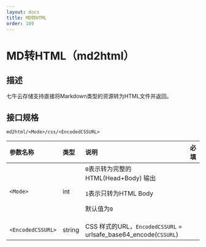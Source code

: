 ```yaml
---
layout: docs
title: MD转HTML
order: 109
---
```


<a id="md2html"></a>
# MD转HTML（md2html）

<a id="description"></a>
## 描述

七牛云存储支持直接将Markdown类型的资源转为HTML文件并返回。  

<a id="specification"></a>
## 接口规格

```
md2html/<Mode>/css/<EncodedCSSURL>
```

参数名称          | 类型   | 说明                                                                          | 必填 
:---------------- | :----- | :---------------------------------------------------------------------------- | :---
`<Mode>`          | int    | `0`表示转为完整的 HTML(Head+Body) 输出<p>`1`表示只转为HTML Body<p>默认值为`0` |
`<EncodedCSSURL>` | string | CSS 样式的URL，`EncodedCSSURL` = urlsafe_base64_encode(`CSSURL`)                |
